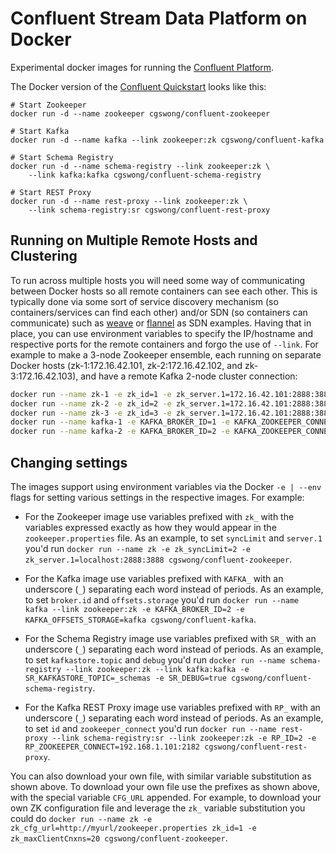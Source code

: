 Confluent Stream Data Platform on Docker
========================================

Experimental docker images for running the
[Confluent Platform](http://confluent.io/docs/current/index.html).

The Docker version of the [Confluent Quickstart](http://confluent.io/docs/current/quickstart.html)
looks like this:

    # Start Zookeeper
    docker run -d --name zookeeper cgswong/confluent-zookeeper

    # Start Kafka
    docker run -d --name kafka --link zookeeper:zk cgswong/confluent-kafka

    # Start Schema Registry
    docker run -d --name schema-registry --link zookeeper:zk \
        --link kafka:kafka cgswong/confluent-schema-registry

    # Start REST Proxy
    docker run -d --name rest-proxy --link zookeeper:zk \
        --link schema-registry:sr cgswong/confluent-rest-proxy

## Running on Multiple Remote Hosts and Clustering
To run across multiple hosts you will need some way of communicating between Docker hosts so all remote containers can see each other. This is typically done via some sort of service discovery mechanism (so containers/services can find each other) and/or SDN (so containers can communicate) such as [weave](http://weave.works/) or [flannel](https://github.com/coreos/flannel) as SDN examples. Having that in place, you can use environment variables to specify the IP/hostname and respective ports for the remote containers and forgo the use of `--link`. For example to make a 3-node Zookeeper ensemble, each running on separate Docker hosts (zk-1:172.16.42.101, zk-2:172.16.42.102, and zk-3:172.16.42.103), and have a remote Kafka 2-node cluster connection:

```sh
docker run --name zk-1 -e zk_id=1 -e zk_server.1=172.16.42.101:2888:3888 -e zk_server.2=172.16.42.102:2888:3888 -e zk_server.3=172.16.42.103:2888:3888 -p 2181:2181 -p 2888:2888 -p 3888:3888 cgswong/confluent-zookeeper
docker run --name zk-2 -e zk_id=2 -e zk_server.1=172.16.42.101:2888:3888 -e zk_server.2=172.16.42.102:2888:3888 -e zk_server.3=172.16.42.103:2888:3888 -p 2181:2181 -p 2888:2888 -p 3888:3888 cgswong/confluent-zookeeper
docker run --name zk-3 -e zk_id=3 -e zk_server.1=172.16.42.101:2888:3888 -e zk_server.2=172.16.42.102:2888:3888 -e zk_server.3=172.16.42.103:2888:3888 -p 2181:2181 -p 2888:2888 -p 3888:3888 cgswong/confluent-zookeeper
docker run --name kafka-1 -e KAFKA_BROKER_ID=1 -e KAFKA_ZOOKEEPER_CONNECT=172.16.42.101:2181,172.16.42.102:2181,172.16.42.103:2181 -p 9092:9092 cgswong/confluent-kafka
docker run --name kafka-2 -e KAFKA_BROKER_ID=2 -e KAFKA_ZOOKEEPER_CONNECT=172.16.42.101:2181,172.16.42.102:2181,172.16.42.103:2181 -p 9092:9092 cgswong/confluent-kafka
```

## Changing settings
The images support using environment variables via the Docker `-e | --env` flags for setting various settings in the respective images. For example:

  - For the Zookeeper image use variables prefixed with `zk_` with the variables expressed exactly as how they would appear in the `zookeeper.properties` file. As an example, to set `syncLimit` and `server.1` you'd run `docker run --name zk -e zk_syncLimit=2 -e zk_server.1=localhost:2888:3888 cgswong/confluent-zookeeper`.

  - For the Kafka image use variables prefixed with `KAFKA_` with an underscore (`_`) separating each word instead of periods. As an example, to set `broker.id` and `offsets.storage` you'd run `docker run --name kafka --link zookeeper:zk -e KAFKA_BROKER_ID=2 -e KAFKA_OFFSETS_STORAGE=kafka cgswong/confluent-kafka`.

  - For the Schema Registry image use variables prefixed with `SR_` with an underscore (`_`) separating each word instead of periods. As an example, to set `kafkastore.topic` and `debug` you'd run `docker run --name schema-registry --link zookeeper:zk --link kafka:kafka -e SR_KAFKASTORE_TOPIC=_schemas -e SR_DEBUG=true cgswong/confluent-schema-registry`.

  - For the Kafka REST Proxy image use variables prefixed with `RP_` with an underscore (`_`) separating each word instead of periods. As an example, to set `id` and `zookeeper_connect` you'd run `docker run --name rest-proxy --link schema-registry:sr --link zookeeper:zk -e RP_ID=2 -e RP_ZOOKEEPER_CONNECT=192.168.1.101:2182 cgswong/confluent-rest-proxy`.

You can also download your own file, with similar variable substitution as shown above. To download your own file use the prefixes as shown above, with the special variable `CFG_URL` appended. For example, to download your own ZK configuration file and leverage the `zk_` variable substitution you could do `docker run --name zk -e zk_cfg_url=http://myurl/zookeeper.properties zk_id=1 -e zk_maxClientCnxns=20 cgswong/confluent-zookeeper`.
